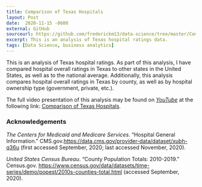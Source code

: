 ```yaml
---
title: Comparison of Texas Hospitals
layout: Post
date:  2020-11-15 -0600
external: GitHub
sourceurl: https://github.com/frederickm13/data-science/tree/master/ComparisonTexasHospitals
excerpt: This is an analysis of Texas hospital ratings data.
tags: [Data Science, business analytics]
---
```


This is an analysis of Texas hospital ratings. As part of this analysis, I have compared hospital overall ratings in Texas to other states in the United States, as well as to the national average. Additionally, this analysis compares hospital overall ratings in Texas by county, as well as by hospital ownership type (government, private, etc.). 

The full video presentation of this analysis may be found on *[YouTube](https://www.youtube.com/)* at the following link: [Comparison of Texas Hospitals](https://youtu.be/sTrOT47-jAg).

### Acknowledgements
*The Centers for Medicaid and Medicare Services*. “Hospital General Information.” CMS.gov.https://data.cms.gov/provider-data/dataset/xubh-q36u (first accessed September, 2020; last accessed November, 2020).

*United States Census Bureau*. “County Population Totals: 2010-2019.” Census.gov. https://www.census.gov/data/datasets/time-series/demo/popest/2010s-counties-total.html (accessed September, 2020). 